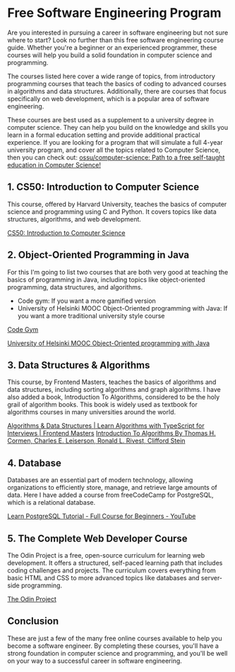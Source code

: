 

# Free Software Engineering Program

Are you interested in pursuing a career in software engineering but not sure where to start? Look no further than this free software engineering course guide. Whether you're a beginner or an experienced programmer, these courses will help you build a solid foundation in computer science and programming.

The courses listed here cover a wide range of topics, from introductory programming courses that teach the basics of coding to advanced courses in algorithms and data structures. Additionally, there are courses that focus specifically on web development, which is a popular area of software engineering.

These courses are best used as a supplement to a university degree in computer science. They can help you build on the knowledge and skills you learn in a formal education setting and provide additional practical experience. If you are looking for a program that will simulate a full 4-year university program, and cover all the topics related to Computer Science, then you can check out:
[ossu/computer-science: Path to a free self-taught education in Computer Science!](https://github.com/ossu/computer-science)

## 1. CS50: Introduction to Computer Science

This course, offered by Harvard University, teaches the basics of computer science and programming using C and Python. It covers topics like data structures, algorithms, and web development.

[CS50: Introduction to Computer Science](https://online-learning.harvard.edu/course/cs50-introduction-computer-science)

## 2. Object-Oriented Programming in Java

For this I'm going to list two courses that are both very good at teaching the basics of programming in Java, including topics like object-oriented programming, data structures, and algorithms. 
- Code gym: If you want a more gamified version
- University of Helsinki MOOC Object-Oriented programming with Java: If you want a more traditional university style course

[Code Gym](https://codegym.cc/)

[University of Helsinki MOOC Object-Oriented programming with Java](https://java-programming.mooc.fi/)

## 3. Data Structures & Algorithms

This course, by Frontend Masters, teaches the basics of algorithms and data structures, including sorting algorithms and graph algorithms. I have also added a book, Introduction To Algorithms, considered to be the holy grail of algorithm books. This book is widely used as textbook for algorithms courses in many universities around the world.

[Algorithms & Data Structures | Learn Algorithms with TypeScript for Interviews | Frontend Masters](https://frontendmasters.com/courses/algorithms/)
[Introduction To Algorithms By Thomas H. Cormen, Charles E. Leiserson, Ronald L. Rivest, Clifford Stein](https://archive.org/details/introduction-to-algorithms-by-thomas-h.-cormen-charles-e.-leiserson-ronald.pdf)

## 4. Database

Databases are an essential part of modern technology, allowing organizations to efficiently store, manage, and retrieve large amounts of data. Here I have added a course from freeCodeCamp for PostgreSQL, which is a relational database.

[Learn PostgreSQL Tutorial - Full Course for Beginners - YouTube](https://www.youtube.com/watch?v=qw--VYLpxG4)

## 5. The Complete Web Developer Course

The Odin Project is a free, open-source curriculum for learning web development. It offers a structured, self-paced learning path that includes coding challenges and projects. The curriculum covers everything from basic HTML and CSS to more advanced topics like databases and server-side programming.

[The Odin Project](https://www.theodinproject.com/)

## Conclusion

These are just a few of the many free online courses available to help you become a software engineer. By completing these courses, you'll have a strong foundation in computer science and programming, and you'll be well on your way to a successful career in software engineering.
